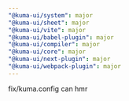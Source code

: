 ```yaml
---
"@kuma-ui/system": major
"@kuma-ui/sheet": major
"@kuma-ui/vite": major
"@kuma-ui/babel-plugin": major
"@kuma-ui/compiler": major
"@kuma-ui/core": major
"@kuma-ui/next-plugin": major
"@kuma-ui/webpack-plugin": major
---
```


fix/kuma.config can hmr
